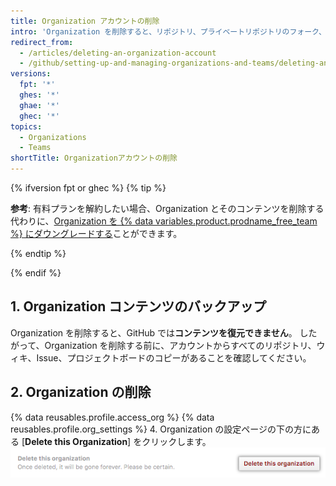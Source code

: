 ```yaml
---
title: Organization アカウントの削除
intro: 'Organization を削除すると、リポジトリ、プライベートリポジトリのフォーク、ウィキ、Issue、プルリクエスト、プロジェクトページや Organization ページもすべて削除されます。 {% ifversion fpt or ghec %}Your billing will end, and after 90 days the organization name becomes available for use on a new user or organization account.{% endif %}'
redirect_from:
  - /articles/deleting-an-organization-account
  - /github/setting-up-and-managing-organizations-and-teams/deleting-an-organization-account
versions:
  fpt: '*'
  ghes: '*'
  ghae: '*'
  ghec: '*'
topics:
  - Organizations
  - Teams
shortTitle: Organizationアカウントの削除
---
```


{% ifversion fpt or ghec %}
{% tip %}

**参考**: 有料プランを解約したい場合、Organization とそのコンテンツを削除する代わりに、[Organization を {% data variables.product.prodname_free_team %} にダウングレードする](/articles/downgrading-your-github-subscription)ことができます。

{% endtip %}

{% endif %}

## 1. Organization コンテンツのバックアップ

Organization を削除すると、GitHub では**コンテンツを復元できません**。 したがって、Organization を削除する前に、アカウントからすべてのリポジトリ、ウィキ、Issue、プロジェクトボードのコピーがあることを確認してください。

## 2. Organization の削除

{% data reusables.profile.access_org %}
{% data reusables.profile.org_settings %}
4. Organization の設定ページの下の方にある [**Delete this Organization**] をクリックします。 ![[Delete this organization] ボタン](/assets/images/help/settings/settings-organization-delete.png)
